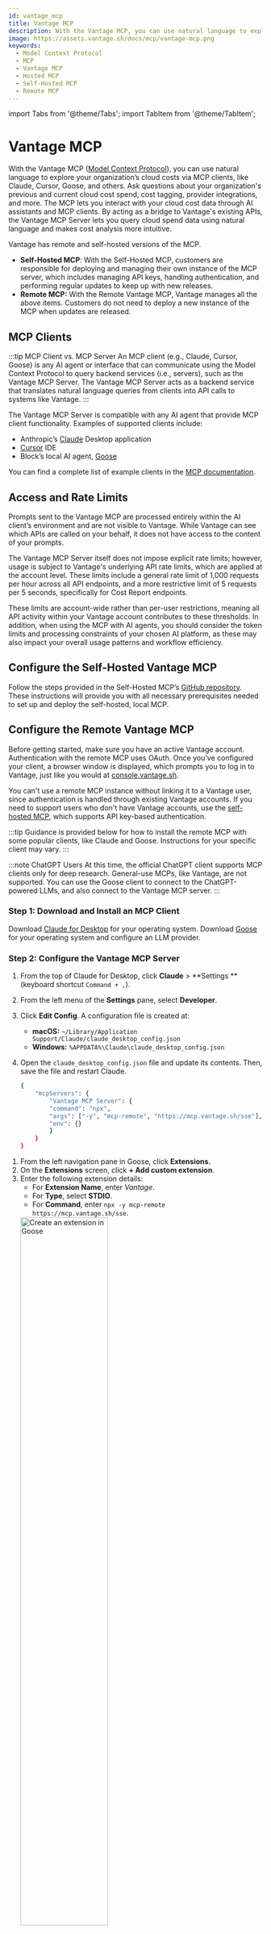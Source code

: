 ```yaml
---
id: vantage_mcp
title: Vantage MCP
description: With the Vantage MCP, you can use natural language to explore your organization’s cloud costs via MCP clients, like Claude, Cursor, Goose, and others.
image: https://assets.vantage.sh/docs/mcp/vantage-mcp.png
keywords:
  - Model Context Protocol 
  - MCP
  - Vantage MCP
  - Hosted MCP
  - Self-Hosted MCP
  - Remote MCP
---
```


import Tabs from '@theme/Tabs';
import TabItem from '@theme/TabItem';

# Vantage MCP

With the Vantage MCP ([Model Context Protocol](https://modelcontextprotocol.io/introduction)), you can use natural language to explore your organization’s cloud costs via MCP clients, like Claude, Cursor, Goose, and others. Ask questions about your organization's previous and current cloud cost spend, cost tagging, provider integrations, and more. The MCP lets you interact with your cloud cost data through AI assistants and MCP clients. By acting as a bridge to Vantage's existing APIs, the Vantage MCP Server lets you query cloud spend data using natural language and makes cost analysis more intuitive. 

Vantage has remote and self-hosted versions of the MCP.

- **Self-Hosted MCP**: With the Self-Hosted MCP, customers are responsible for deploying and managing their own instance of the MCP server, which includes managing API keys, handling authentication, and performing regular updates to keep up with new releases.
- **Remote MCP:** With the Remote Vantage MCP, Vantage manages all the above items. Customers do not need to deploy a new instance of the MCP when updates are released.

## MCP Clients

:::tip MCP Client vs. MCP Server
An MCP client (e.g., Claude, Cursor, Goose) is any AI agent or interface that can communicate using the Model Context Protocol to query backend services (i.e., servers), such as the Vantage MCP Server. The Vantage MCP Server acts as a backend service that translates natural language queries from clients into API calls to systems like Vantage. 
:::

The Vantage MCP Server is compatible with any AI agent that provide MCP client functionality. Examples of supported clients include: 

- Anthropic’s [Claude](https://claude.ai) Desktop application
- [Cursor](https://www.cursor.com/) IDE
- Block’s local AI agent, [Goose](https://github.com/block/goose)

You can find a complete list of example clients in the [MCP documentation](https://modelcontextprotocol.io/clients).

## Access and Rate Limits

Prompts sent to the Vantage MCP are processed entirely within the AI client’s environment and are not visible to Vantage. While Vantage can see which APIs are called on your behalf, it does not have access to the content of your prompts.

The Vantage MCP Server itself does not impose explicit rate limits; however, usage is subject to Vantage's underlying API rate limits, which are applied at the account level. These limits include a general rate limit of 1,000 requests per hour across all API endpoints, and a more restrictive limit of 5 requests per 5 seconds, specifically for Cost Report endpoints.

These limits are account-wide rather than per-user restrictions, meaning all API activity within your Vantage account contributes to these thresholds. In addition, when using the MCP with AI agents, you should consider the token limits and processing constraints of your chosen AI platform, as these may also impact your overall usage patterns and workflow efficiency.

## Configure the Self-Hosted Vantage MCP

Follow the steps provided in the Self-Hosted MCP’s [GitHub repository](https://github.com/vantage-sh/vantage-mcp-server). These instructions will provide you with all necessary prerequisites needed to set up and deploy the self-hosted, local MCP.

## Configure the Remote Vantage MCP

Before getting started, make sure you have an active Vantage account. Authentication with the remote MCP uses OAuth. Once you’ve configured your client, a browser window is displayed, which prompts you to log in to Vantage, just like you would at [console.vantage.sh](https://console.vantage.sh/).

You can't use a remote MCP instance without linking it to a Vantage user, since authentication is handled through existing Vantage accounts. If you need to support users who don't have Vantage accounts, use the [self-hosted MCP](https://github.com/vantage-sh/vantage-mcp-server), which supports API key-based authentication.

:::tip
Guidance is provided below for how to install the remote MCP with some popular clients, like Claude and Goose. Instructions for your specific client may vary.
::: 

:::note ChatGPT Users
At this time, the official ChatGPT client supports MCP clients only for deep research. General-use MCPs, like Vantage, are not supported. You can use the Goose client to connect to the ChatGPT-powered LLMs, and also connect to the Vantage MCP server. 
:::

### Step 1: Download and Install an MCP Client

<Tabs groupId="mcp">
    <TabItem value="claude" label="Claude" default>
    Download <a href="https://claude.ai/download">Claude for Desktop</a> for your operating system.
    </TabItem>
    <TabItem value="goose" label="Goose" default>
    Download <a href="https://block.github.io/goose/docs/getting-started/installation/">Goose</a> for your operating system and configure an LLM provider.
    </TabItem>
</Tabs>

### Step 2: Configure the Vantage MCP Server

<Tabs groupId="mcp">
<TabItem value="claude" label="Claude">

1. From the top of Claude for Desktop, click **Claude** > **Settings **(keyboard shortcut `Command + ,`).
2. From the left menu of the **Settings** pane, select **Developer**.
3. Click **Edit Config**. A configuration file is created at:
   - **macOS:** `~/Library/Application Support/Claude/claude_desktop_config.json`
   - **Windows:** `%APPDATA%\Claude\claude_desktop_config.json`
4. Open the `claude_desktop_config.json` file and update its contents. Then, save the file and restart Claude.

    ```bash
    {
        "mcpServers": {
            "Vantage MCP Server": {
            "command": "npx",
            "args": ["-y", "mcp-remote", "https://mcp.vantage.sh/sse"],
            "env": {}
            }
        }
    }
    ```

</TabItem>
<TabItem value="goose" label="Goose">

1. From the left navigation pane in Goose, click **Extensions.** 
2. On the **Extensions** screen, click **+ Add custom extension**.
3. Enter the following extension details:
    - For **Extension Name**, enter *Vantage*.
    - For **Type**, select **STDIO**. 
    - For **Command**, enter `npx -y mcp-remote https://mcp.vantage.sh/sse`.
    <div style={{display:"flex", justifyContent:"center"}}>
    <img alt="Create an extension in Goose" width="60%" src="https://assets.vantage.sh/docs/mcp/goose-extension.png" />
    </div>
4. Click **Add Extension**. 

</TabItem>
</Tabs>


### Step 3: Authorize the Vantage MCP Server    

:::note
You may need to close and reopen your client for the authorization screen to display.
:::

After you configure the MCP server, an authorization screen is displayed in your browser. 

1. Read the authorization information, then click **Allow Access** to proceed.
    <div style={{display:"flex", justifyContent:"center"}}>
        <img alt="Authorize the MCP in Vantage" width="60%" src="https://assets.vantage.sh/docs/mcp/vantage-auth.png" />
    </div>
2. You will then be prompted to log in to Vantage with your username and password or authenticate via SSO. After you log in to Vantage, you will have access to the Vantage MCP server.

### Step 4: Prompt the Vantage MCP Server

<Tabs groupId="mcp">
<TabItem value="claude" label="Claude">

Start a new chat to begin prompting Claude. For example, you can ask, _“In Vantage, which workspaces do I have access to?”_ Claude uses the appropriate [MCP tool](/vantage_mcp#mcp-tools) and replies with workspace access details.

<div style={{display:"flex", justifyContent:"center"}}>
    <img alt="Chatting with Claude and Vantage MCP" width="80%" src="https://assets.vantage.sh/docs/mcp/claude-chat.png" />
</div>

Each time Claude uses a new tool, you'll be asked to approve it. Click **Allow Always** to grant ongoing access, or **Allow Once** to approve it just this time.

<div style={{display:"flex", justifyContent:"center"}}>
    <img alt="Authorizing a tool in Claude" width="50%" src="https://assets.vantage.sh/docs/mcp/claude-tools.png" />
</div>

:::note
You may encounter conversation limits when prompting Claude. If you encounter a limit, create a new chat. As a best practice, keep separate topics in separate chats for better organization.
:::

</TabItem>

<TabItem value="goose" label="Goose">

Start a new chat to begin prompting Goose. For example, you can ask, _“In Vantage, which workspaces do I have access to?”_ Goose uses the appropriate [MCP tool](/vantage_mcp#mcp-tools) and replies with workspace access details.

<div style={{display:"flex", justifyContent:"center"}}>
    <img alt="Chatting with Goose and Vantage MCP" width="80%" src="https://assets.vantage.sh/docs/mcp/goose-chat.png" />
</div>

</TabItem>

</Tabs>

## Revoke MCP Access Token

You can revoke your MCP Access Token at any time in the Vantage console. 

1. From the top navigation in Vantage, click **Settings**.
2. On the left navigation, under **General Settings**, select **API Access Tokens**.
3. Select the **MCP Server Token** tab. 
4. To delete your token, click **Remove MCP Access**. You can restore access at any time by re-entering the authentication flow with an MCP client.

## Vantage MCP Tools {#mcp-tools}

MCP tools “are a powerful primitive in the Model Context Protocol (MCP) that enable servers to expose executable functionality to clients. Through tools, LLMs can interact with external systems, perform computations, and take actions in the real world” ([Source](https://modelcontextprotocol.io/docs/concepts/tools)). The Vantage MCP exposes the following tools:

| Tool | Description |
| --- | --- |
| `get-cost-report-forecast` | List all spending forecasts related to a Cost Report. |
| `get-myself` | A utility to list available workspaces and check the access level of your authentication token. |
| `list-anomalies` | List of anomalies that were detected on Cost Reports. |
| `list-budgets` | List all budgets available to compare against a Cost Report and track spending. |
| `list-cost-integrations` | List all cost provider integrations (e.g., AWS, Azure, GCP) available to provide costs data from and their associated accounts. |
| `list-cost-providers` | List of the providers that the given workspace has shared with it, for filtering in [Vantage Query Language (VQL)](/vql) queries. |
| `list-cost-reports` | List all available Cost Reports. |
| `list-cost-services` | Lists all the services and their associated provider that is shared with the given workspace. |
| `list-costs` | Display all the costs in an associated Cost Report. |
| `list-dashboards` | List of all dashboards created in the Vantage account. |
| `list-tag-values` | List of tag values that can be used to filter Cost Reports. |
| `list-tags` | List of tags that can be used to filter Cost Reports. |
| `list-unit-costs` | Retrieve the unit costs for a given Cost Report. |
| `query-costs` | A general-purpose way to fetch cost data using VQL. |
| `submit-user-feedback` | Send feedback about the MCP or overall Vantage experience to the Vantage team. |

## Examples: Prompt the Vantage MCP

When you use the Vantage MCP, consider constructing clear and well-structured prompts to get the exact response you are looking for. This method helps your AI client understand your intent and provides you with the best response. You can provide relevant context, such as specific workspaces, timeframes, or services. See the [Prompting Best Practices](/vantage_mcp#best-practices) section for some additional tips.

Consider the below example. In this example, the user has chosen to use Claude to interact with the Vantage MCP. This user is part of an organization that has multiple workspaces on Vantage.

The user asks:

> *How much did we spend on S3 in us-east-1 over the last 30 days?*

Claude responds:

> *I'll help you find your S3 spending in us-east-1 over the last 30 days. First, let me check your workspace information and available cost providers.*

The MCP’s `get-myself` tool is then used to retrieve:

- User identity
- Accessible workspaces
- Cost provider connections (e.g., AWS)

Claude identifies that the user has access to multiple workspaces and selects the default one to proceed:

> *I can see you have access to multiple workspaces. To get your S3 spending data, I'll need to know which workspace you'd like me to query. I'll start with the first workspace ('Marketing Workspace') and check for AWS S3 costs.*

Now that Claude has the necessary context, it calls the MCP’s `query-costs` tool with scoped filters:

```json
{
  `filter`: `(costs.provider = 'aws' AND costs.service = 'Amazon Simple Storage Service' AND costs.region = 'us-east-1')`,
  `date_bin`: `day`,
  `end_date`: `2025-07-22`,
  `start_date`: `2025-06-22`,
  `workspace_token`: `wrkspc_1234567`
}
```

Claude responds:

> *It looks like there are no S3 costs in us-east-1 for Marketing Workspace. Let me try a few other workspaces to see if your S3 costs might be in a different workspace. Let me check the "Management" workspace which seems like it might be a primary workspace.*

It then uses the `query-costs` tool again to look in other workspaces until it finds spend in a workspace: 

> _Based on your query for S3 costs in us-east-1 over the last 30 days (June 22 - July 22, 2025), here's what I found:_
>
> _**S3 Spending Summary (us-east-1, Last 30 Days)**_
>
> _Total S3 Spend: $55,089.92_
>
> _The costs are distributed across multiple AWS accounts:_
>
> _**Top Spending Accounts:**_
>
> _- Account 123456789: ~$25,850+ (dominant portion of spend)_
> 
> _ ..._

In addition, daily spending patterns and other insights are provided.

:::tip
For quicker, more relevant results, if the user had specified the workspace in the initial question, for example:

> _How much did we spend on S3 in us-east-1 over the last 30 days in the Management Workspace?_
> 

Claude would immediately have the necessary context and could skip the workspace confirmation step, which would result in a quicker, more relevant response.
:::

### Prompting Best Practices {#best-practices}

Consider using the following best practices when working with the Vantage MCP:

- Add context to your prompts. Mention primitives like provider, time frame, workspace, specific service, or tags, when applicable.
    - _Example: What was our GCP BigQuery spend for September and October 2024?_
- Construct your prompts using group-by statements to help reduce token consumption (e.g., group costs by month as opposed to day).
- Ask one thing at a time and avoid stacking various unrelated questions. Instead of, _“What were our EC2 costs last month, and also which accounts are over budget, and can you tell me if any tags are missing?”_ consider asking these as separate prompts to keep responses organized and information relevant.
- Be specific. Don’t assume the client knows what terms like “important” mean. Instead of _"What are my most important costs to monitor?"_, try something more specific, like, _"Which services have the highest costs without tags?"_ or _"Which accounts had the biggest increase in spend over the past two months?"_

### Validating Responses

Because MCP relies on an LLM, responses are not always deterministic. This means that the same prompt may return slightly different answers, and results heavily depend on the context provided. You can follow the below best practices when validating outputs:

- Use your existing Cost Reports or as a source of truth. For example, if you ask about EC2 spend last month, you can validate the answer against your saved report for that timeframe.
- When you prompt a client, like Goose or Claude, you can expand the tool calls (such as `query-costs`) to view the underlying request details. You can then use this logic to help confirm whether the filters and groupings align with your intent.
- If you find a response that appears inaccurate or misleading, share the full prompt and result with our team. See the [Feedback](/vantage_mcp#feedback) section below for details.

### Additional Prompt Examples

Additional examples are provided below for how you can interact with the Vantage MCP.

<details>
<summary>Cost Analysis</summary>

- How much did we spend on S3 in us-east-1 over the last 30 days in the Management workspace?  
- What are the top 5 most expensive GCP services this month across all workspaces?  
- Compare GCP and Azure spend for the last quarter.  
- Show me my EC2 costs that are tagged with the environment tag.

</details>

<details>
<summary>Forecasting and Planning</summary>

- What is our forecasted cloud spend for next month across all providers?  
- If we deprecate the ap-northeast-2 AWS region, how much could we save?

</details>

<details>
<summary>Tagging and Filtering</summary>

- List all tags available in our default workspace.  
- Get last month’s Datadog spend filtered by the infra team tag.  
- Break down Azure costs by the owner tag for the past 90 days.

</details>

<details>
<summary>Anomaly Detection</summary>

- Are there any recent major anomalies in our GitHub spend?  
- Which AWS services spiked in cost over the last 7 days?

</details>

## Feedback {#feedback}

You can join the free [Vantage Community Slack](https://vantage.sh/slack) to connect with other users and the Vantage team. In the `#mcp` channel, share feedback, ask questions, and see how others are using the Vantage MCP server. 

You can also use the `submit-user-feedback` tool within the MCP to submit feedback. Send a prompt, like:

> _Can you provide Vantage the following feedback: I love using the MCP!_